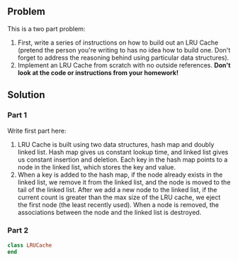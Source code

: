 ## Problem
This is a two part problem:
1. First, write a series of instructions on how to build out an LRU Cache (pretend
the person you're writing to has no idea how to build one. Don't forget to address
the reasoning behind using particular data structures).
2. Implement an LRU Cache from scratch with no outside references. **Don't look
at the code or instructions from your homework!**

## Solution

### Part 1
Write first part here:
1. LRU Cache is built using two data structures, hash map and doubly linked list. Hash map gives us constant lookup time, and linked list gives us constant insertion and deletion. Each key in the hash map points to a node in the linked list, which stores the key and value.
2. When a key is added to the hash map, if the node already exists in the linked list, we remove it from the linked list, and the node is moved to the tail of the linked list. After we add a new node to the linked list, if the current count is greater than the max size of the LRU cache, we eject the first node (the least recently used). When a node is removed, the associations between the node and the linked list is destroyed.

### Part 2
```ruby
class LRUCache
end
```
